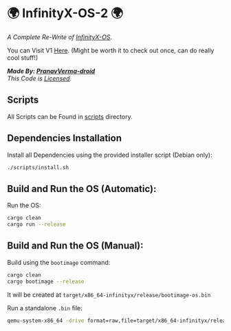 # 🌍 InfinityX-OS-2 🌍
<i>A Complete Re-Write of [InfinityX-OS](https://github.com/PranavVerma-droid/InfinityX-OS).</i><br>

You can Visit V1 [Here](https://github.com/PranavVerma-droid/InfinityX-OS). (Might be worth it to check out once, can do really cool stuff!)

<i><b>Made By: [PranavVerma-droid](https://pranavv.co.in)</b></i><br>
<i>This Code is [Licensed](LICENSE).</i>

## Scripts
All Scripts can be Found in [scripts](scripts) directory.

## Dependencies Installation
Install all Dependencies using the provided installer script (Debian only):
```bash
./scripts/install.sh
```
## Build and Run the OS (Automatic):
Run the OS:
```bash
cargo clean
cargo run --release
```

## Build and Run the OS (Manual):
Build using the `bootimage` command:
```bash
cargo clean
cargo bootimage --release
```
It will be created at `target/x86_64-infinityx/release/bootimage-os.bin`

Run a standalone `.bin` file:
```bash
qemu-system-x86_64 -drive format=raw,file=target/x86_64-infinityx/release/bootimage-os.bin
```
